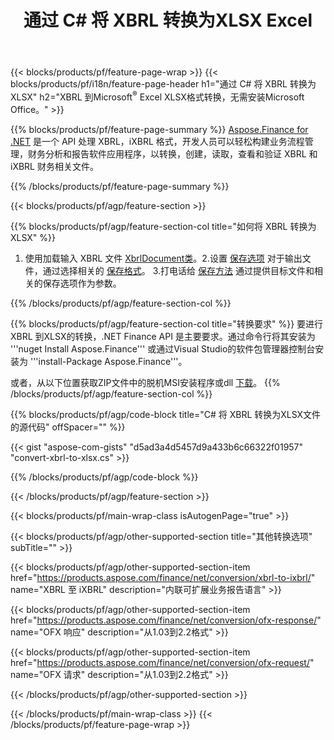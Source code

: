 ﻿---
title: 通过 C# 将 XBRL 转换为XLSX Excel
description: XBRL 到Excel XLSX C# 转换的示例代码。使用 API 示例代码将批处理 XBRL 文件转换为基于 .NET 的应用程序中的XLSX。 
url: /zh/net/conversion/xbrl-to-xlsx/
family: finance
platformtag: net
feature: conversion
informat: XBRL
outformat: XLSX
otherformats: iXBRL
---
{{< blocks/products/pf/feature-page-wrap >}}
{{< blocks/products/pf/i18n/feature-page-header h1="通过 C# 将 XBRL 转换为XLSX" h2="XBRL 到Microsoft<sup>®</sup> Excel XLSX格式转换，无需安装Microsoft Office。" >}}

{{% blocks/products/pf/feature-page-summary %}}
[Aspose.Finance for .NET](https://products.aspose.com/finance/net/) 是一个 API 处理 XBRL，iXBRL 格式，开发人员可以轻松构建业务流程管理，财务分析和报告软件应用程序，以转换，创建，读取，查看和验证 XBRL 和 iXBRL 财务相关文件。 

{{% /blocks/products/pf/feature-page-summary %}}

{{< blocks/products/pf/agp/feature-section >}}

{{% blocks/products/pf/agp/feature-section-col title="如何将 XBRL 转换为XLSX" %}}
1. 使用加载输入 XBRL 文件 [XbrlDocument类](https://apireference.aspose.com/finance/net/aspose.finance.xbrl/xbrldocument)。2.设置 [保存选项](https://apireference.aspose.com/finance/net/aspose.finance.xbrl/saveoptions) 对于输出文件，通过选择相关的 [保存格式](https://apireference.aspose.com/finance/net/aspose.finance.xbrl/saveformat)。
3.打电话给 [保存方法](https://apireference.aspose.com/finance/net/aspose.finance.xbrl.xbrldocument/save/methods/2) 通过提供目标文件和相关的保存选项作为参数。

{{% /blocks/products/pf/agp/feature-section-col %}}

{{% blocks/products/pf/agp/feature-section-col title="转换要求" %}}
要进行 XBRL 到XLSX的转换，.NET Finance API 是主要要求。通过命令行将其安装为 '''nuget Install Aspose.Finance''' 或通过Visual Studio的软件包管理器控制台安装为 '''install-Package Aspose.Finance'''。

或者，从以下位置获取ZIP文件中的脱机MSI安装程序或dll [下载](https://downloads.aspose.com/finance/net)。
{{% /blocks/products/pf/agp/feature-section-col %}}

{{% blocks/products/pf/agp/code-block title="C# 将 XBRL 转换为XLSX文件的源代码" offSpacer="" %}}

{{< gist "aspose-com-gists" "d5ad3a4d5457d9a433b6c66322f01957" "convert-xbrl-to-xlsx.cs" >}}

{{% /blocks/products/pf/agp/code-block %}}

{{< /blocks/products/pf/agp/feature-section >}}

{{< blocks/products/pf/main-wrap-class isAutogenPage="true" >}}

{{< blocks/products/pf/agp/other-supported-section title="其他转换选项" subTitle="" >}}

{{< blocks/products/pf/agp/other-supported-section-item href="https://products.aspose.com/finance/net/conversion/xbrl-to-ixbrl/" name="XBRL 至 iXBRL" description="内联可扩展业务报告语言" >}}

{{< blocks/products/pf/agp/other-supported-section-item href="https://products.aspose.com/finance/net/conversion/ofx-response/" name="OFX 响应" description="从1.03到2.2格式" >}}

{{< blocks/products/pf/agp/other-supported-section-item href="https://products.aspose.com/finance/net/conversion/ofx-request/" name="OFX 请求" description="从1.03到2.2格式" >}}

{{< /blocks/products/pf/agp/other-supported-section >}}

{{< /blocks/products/pf/main-wrap-class >}}
{{< /blocks/products/pf/feature-page-wrap >}}
